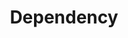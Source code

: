 ---
layout: tactic

title:  "Dependency"
tags: 
t-sort: "Dark Tactic"
t-type: "Unsustainable Pattern"
categories: cloud-computing
t-description: "In some situations, the cloud user may become dependent on the cloud provider, and he risks being compromised would the cloud provider not provide services with high enough quality. For example, if the customer support does not handle issues in a good way (e.g., by taking a long time to solve issues) and the cloud user is completely dependent on the customer support to solve any problem, then this creates unsustainability. Relying heavily on cloud providers and therefore lacking planning and preparation to deal with unexpected issues with the cloud service has been identified as one of the major risks when adopting cloud computing."
t-participant: "cloud-user, cloud-provider"
t-artifact: "Cloud infrastructure and associated services"
t-context: "Normal operation"
t-feature: "Provided service"
t-intent: "Making the cloud user dependent on the cloud provider"
t-intentmeasure: "Degree of dependency"
t-countermeasure: "It is advised that cloud users assess early on (e.g., in the cloud provider selection process) the quality of the customer support."
t-source: "*The Dark Side of Cloud and Edge Computing* by Klervie Toczé, Maël Madon, Muriel Garcia and Patricia Lago"
t-source-doi: "https://doi.org/10.21428/bf6fb269.9422c084"
t-diagram: "models-dependency.png"
---